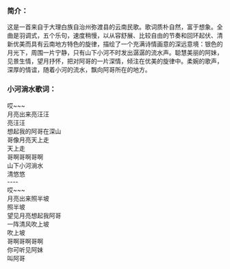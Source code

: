 

### 简介：

  
这是一首来自于大理白族自治州弥渡县的云南民歌。歌词质朴自然，富于想象。全曲是羽调式，五个乐句，速度稍慢，以从容舒展、比较自由的节奏和回环起伏、清新优美而具有云南地方特色的旋律，描绘了一个充满诗情画意的深远意境：银色的月光下，周围一片宁静，只有山下小河不时发出潺潺的流水声。聪慧美丽的阿妹，见景生情，望月抒怀，把对阿哥的一片深情，倾注在优美的旋律中。柔婉的歌声，深厚的情谊，随着小河的流水，飘向阿哥所在的地方。  

### 小河淌水歌词：

哎~~~  
月亮出来亮汪汪  
亮汪汪  
想起我的阿哥在深山  
哥像月亮天上走  
天上走  
哥啊哥啊哥啊  
山下小河淌水  
清悠悠  
\----  
哎~~~  
月亮出来照半坡  
照半坡  
望见月亮想起我阿哥  
一阵清风吹上坡  
吹上坡  
哥啊哥啊哥啊  
你可听见阿妹  
叫阿哥  

